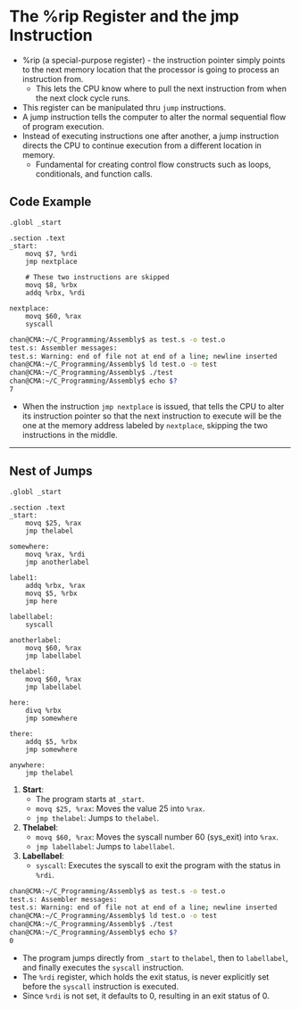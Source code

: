 # The %rip Register and the jmp Instruction

- %rip (a special-purpose register) - the instruction pointer simply points to the next memory location that the processor is going to process an instruction from.
  - This lets the CPU know where to pull the next instruction from when the next clock cycle runs.
- This register can be manipulated thru `jump` instructions.
- A jump instruction tells the computer to alter the normal sequential flow of program execution.
- Instead of executing instructions one after another, a jump instruction directs the CPU to continue execution from a different location in memory. 
  - Fundamental for creating control flow constructs such as loops, conditionals, and function calls.

## Code Example

```assembly
.globl _start

.section .text
_start:
    movq $7, %rdi
    jmp nextplace

    # These two instructions are skipped
    movq $8, %rbx
    addq %rbx, %rdi

nextplace:
    movq $60, %rax
    syscall
```

```sh
chan@CMA:~/C_Programming/Assembly$ as test.s -o test.o
test.s: Assembler messages:
test.s: Warning: end of file not at end of a line; newline inserted
chan@CMA:~/C_Programming/Assembly$ ld test.o -o test
chan@CMA:~/C_Programming/Assembly$ ./test
chan@CMA:~/C_Programming/Assembly$ echo $?
7
```

- When the instruction `jmp nextplace` is issued, that tells the CPU to alter its instruction pointer so that the next instruction to execute will be the one at the memory address labeled by `nextplace`, skipping the two instructions in the middle.

---

## Nest of Jumps

```assembly
.globl _start

.section .text
_start:
    movq $25, %rax 
    jmp thelabel 

somewhere:
    movq %rax, %rdi 
    jmp anotherlabel

label1:
    addq %rbx, %rax 
    movq $5, %rbx
    jmp here

labellabel:
    syscall

anotherlabel:
    movq $60, %rax
    jmp labellabel

thelabel:
    movq $60, %rax
    jmp labellabel

here:
    divq %rbx
    jmp somewhere

there:
    addq $5, %rbx
    jmp somewhere

anywhere:
    jmp thelabel
```

1. **Start**:
   - The program starts at `_start`.
   - `movq $25, %rax`: Moves the value 25 into `%rax`.
   - `jmp thelabel`: Jumps to `thelabel`.
2. **Thelabel**:
   - `movq $60, %rax`: Moves the syscall number 60 (sys_exit) into `%rax`.
   - `jmp labellabel`: Jumps to `labellabel`.
3. **Labellabel**:
   - `syscall`: Executes the syscall to exit the program with the status in `%rdi`.

```sh
chan@CMA:~/C_Programming/Assembly$ as test.s -o test.o
test.s: Assembler messages:
test.s: Warning: end of file not at end of a line; newline inserted
chan@CMA:~/C_Programming/Assembly$ ld test.o -o test
chan@CMA:~/C_Programming/Assembly$ ./test
chan@CMA:~/C_Programming/Assembly$ echo $?
0
```

- The program jumps directly from `_start` to `thelabel`, then to `labellabel`, and finally executes the `syscall` instruction.
- The `%rdi` register, which holds the exit status, is never explicitly set before the `syscall` instruction is executed.
- Since `%rdi` is not set, it defaults to 0, resulting in an exit status of 0.
